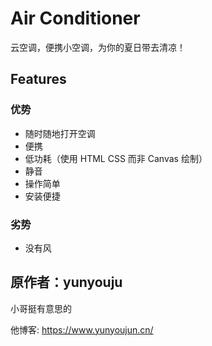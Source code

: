 # Air Conditioner

云空调，便携小空调，为你的夏日带去清凉！

## Features

### 优势

- 随时随地打开空调
- 便携
- 低功耗（使用 HTML CSS 而非 Canvas 绘制）
- 静音
- 操作简单
- 安装便捷

### 劣势

- 没有风

## 原作者：yunyouju

小哥挺有意思的

他博客: https://www.yunyoujun.cn/
